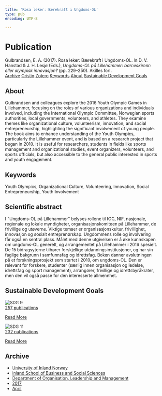 ```yaml
---
title: 'Rosa leker: Bærekraft i Ungdoms-OL'
type: pub
encoding: UTF-8

---
```

<h1>Publication</h1>
<article id="csl-bib-container-MFG2ZRJD" class="csl-bib-container">
  <div class="csl-bib-body"> <div class="csl-entry">Gulbrandsen, E. A. (2017). Rosa leker: Bærekraft i Ungdoms-OL. In D. V. Hanstad &#38; J. H. Lesjø (Eds.), <i>Ungdoms-OL på Lillehammer: barneskirenn eller olympisk innovasjon?</i> (pp. 229–250). Akilles forl.</div> </div>
  <div class="csl-bib-buttons">
    <a href="#taxonomy-article-MFG2ZRJD" alt="archive" class="csl-bib-button">Archive</a>
    <a href="https://app.cristin.no/results/show.jsf?id=1464052" alt="Cristin" class="csl-bib-button">Cristin</a>
    <a href="http://zotero.org/groups/5881554/items/MFG2ZRJD" alt="Zotero" class="csl-bib-button">Zotero</a>
    <a href="#keywords-article-MFG2ZRJD" alt="keywords" class="csl-bib-button">Keywords</a>
    <a href="#about-article-MFG2ZRJD" alt="about_pub" class="csl-bib-button">About</a>
    <a href="#sdg-article-MFG2ZRJD" alt="sdg" class="csl-bib-button">Sustainable Development Goals</a>
  </div>
  <div id="csl-bib-meta-container-MFG2ZRJD"></div>
</article>
<div id="csl-bib-meta-MFG2ZRJD" class="csl-bib-meta">
  <article id="about-article-MFG2ZRJD" class="about_pub-article">
    <h1>About</h1>
    Gulbrandsen and colleagues explore the 2016 Youth Olympic Games in Lillehammer, focusing on the roles of various organizations and individuals involved, including the International Olympic Committee, Norwegian sports authorities, local governments, volunteers, and athletes. They examine themes like organizational culture, volunteerism, innovation, and social entrepreneurship, highlighting the significant involvement of young people. The book aims to enhance understanding of the Youth Olympics, particularly the Lillehammer event, and is based on a research project that began in 2010. It is useful for researchers, students in fields like sports management and organizational studies, event organizers, volunteers, and sports officials, but also accessible to the general public interested in sports and youth engagement.
  </article>
  <article id="keywords-article-MFG2ZRJD" class="keywords-article">
    <h1>Keywords</h1>
    Youth Olympics, Organizational Culture, Volunteering, Innovation, Social Entrepreneurship, Youth Involvement
  </article>
  <article id="abstract-article-MFG2ZRJD" class="abstract-article">
    <h1>Scientific abstract</h1>
    I "Ungdoms-OL på Lillehammer" belyses rollene til IOC, NIF, nasjonale, regionale og lokale myndigheter, organisasjonskomiteen på Lillehammer, de frivillige og utøverne. Viktige temaer er organisasjonskultur, frivillighet, innovasjon og sosialt entreprenørskap. Ungdommens rolle og involvering får også en sentral plass. Målet med denne utgivelsen er å øke kunnskapen om ungdoms-OL generelt, og arrangementet på Lillehammer i 2016 spesielt. De 15 bidragsyterne tilhører forskjellige utdanningsinstitusjoner, og har sin faglige bakgrunn i samfunnsfag og idrettsfag. Boken danner avslutningen på et forskningsprosjekt som startet i 2010, om ungdoms-OL. Den er relevant for forskere, studenter (særlig innen organisasjon og ledelse, idrettsfag og sport management), arrangører, frivillige og idrettsbyråkrater, men den vil også passe for den interesserte allmennhet.
  </article>
  <article id="sdg-article-MFG2ZRJD" class="sdg-article">
    <h1>Sustainable Development Goals</h1>
    <div class="sdg-container"><div id="sdg9" class="sdg">
        <img src="{{< params subfolder >}}images/sdg/sdg09_en.png" class="image" alt="SDG 9">
        <div class="sdg-overlay">
          <a href="{{< params subfolder >}}en/archive/?sdg=9#archive" class="sdg-publication-count"><span>257</span> publications</a>
          <p><a href="https://sdgs.un.org/goals/goal9" class="sdg-read-more">Read More</a></p>
        </div>
      </div> <div id="sdg11" class="sdg">
        <img src="{{< params subfolder >}}images/sdg/sdg11_en.png" class="image" alt="SDG 11">
        <div class="sdg-overlay">
          <a href="{{< params subfolder >}}en/archive/?sdg=11#archive" class="sdg-publication-count"><span>232</span> publications</a>
          <p><a href="https://sdgs.un.org/goals/goal11" class="sdg-read-more">Read More</a></p>
        </div>
      </div></div>
  </article>
  <article id="taxonomy-article-MFG2ZRJD" class="taxonomy-article">
    <h1>Archive</h1>
    <ul>
      <li><a href="{{< params subfolder >}}en/archive/?key=3DCRN523">University of Inland Norway</a></li>
      <li><a href="{{< params subfolder >}}en/archive/?key=DU8Q9LN9">Inland School of Business and Social Sciences</a></li>
      <li><a href="{{< params subfolder >}}en/archive/?key=4LUWR3ZM">Department of Organisation, Leadership and Management</a></li>
      <li><a href="{{< params subfolder >}}en/archive/?key=KF5I8TQ8">2017</a></li>
      <li><a href="{{< params subfolder >}}en/archive/?key=NVMWQHPR">April</a></li>
    </ul>
  </article>
</div>

